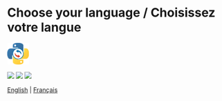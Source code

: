 # Choose your language / Choisissez votre langue
[<img src="python_allreverso.png" width="50" alt="logo de allreverso">](https://petitpotiron.github.io/python-reverso/fr/)


[![](https://discord.com/api/guilds/831480772455038996/embed.png)](https://discord.gg/v4yfnjWKvy)
[![](https://img.shields.io/pypi/v/allreverso.svg)](https://pypi.org/project/allreverso/)
[![](https://img.shields.io/pypi/pyversions/allreverso.svg)](https://pypi.org/project/allreverso/)


[English](en/) | [Français](fr/)
